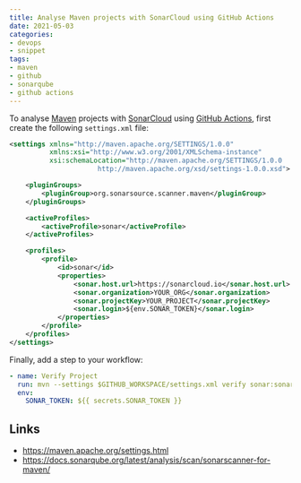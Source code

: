 ```yaml
---
title: Analyse Maven projects with SonarCloud using GitHub Actions
date: 2021-05-03
categories:
- devops
- snippet
tags:
- maven
- github
- sonarqube
- github actions
---
```


To analyse [Maven](https://maven.apache.org/) projects with [SonarCloud](https://sonarcloud.io) using [GitHub Actions](https://github.com/features/actions), first create the following `settings.xml` file:

```xml
<settings xmlns="http://maven.apache.org/SETTINGS/1.0.0"
          xmlns:xsi="http://www.w3.org/2001/XMLSchema-instance"
          xsi:schemaLocation="http://maven.apache.org/SETTINGS/1.0.0
                      http://maven.apache.org/xsd/settings-1.0.0.xsd">

    <pluginGroups>
        <pluginGroup>org.sonarsource.scanner.maven</pluginGroup>
    </pluginGroups>

    <activeProfiles>
        <activeProfile>sonar</activeProfile>
    </activeProfiles>

    <profiles>
        <profile>
            <id>sonar</id>
            <properties>
                <sonar.host.url>https://sonarcloud.io</sonar.host.url>
                <sonar.organization>YOUR_ORG</sonar.organization>
                <sonar.projectKey>YOUR_PROJECT</sonar.projectKey>
                <sonar.login>${env.SONAR_TOKEN}</sonar.login>
            </properties>
        </profile>
    </profiles>
</settings>
```

Finally, add a step to your workflow:

```yaml
- name: Verify Project
  run: mvn --settings $GITHUB_WORKSPACE/settings.xml verify sonar:sonar
  env:
    SONAR_TOKEN: ${{ secrets.SONAR_TOKEN }}
```

## Links

- https://maven.apache.org/settings.html
- https://docs.sonarqube.org/latest/analysis/scan/sonarscanner-for-maven/
